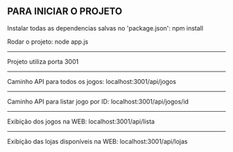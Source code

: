 PARA INICIAR O PROJETO
-------------------------

Instalar todas as dependencias salvas no 'package.json': 
    npm install

Rodar o projeto: 
    node app.js

----------------------
Projeto utiliza porta 3001   

----------------------
Caminho API para todos os jogos: 
    localhost:3001/api/jogos

----------------------
Caminho API para listar jogo por ID:
    localhost:3001/api/jogos/id

----------------------
Exibição dos jogos na WEB:
    localhost:3001/api/lista    

----------------------
Exibição das lojas disponíveis na WEB:
    localhost:3001/api/lojas
